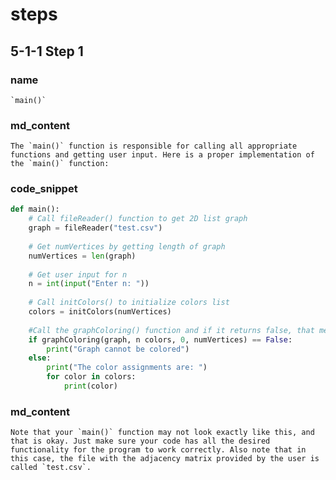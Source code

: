 <!-- title={main()} -->

<!-- concepts={Main, User Input, Print Statements} -->

<!--badges={Python:30,Algorithms:60}-->
# steps

## 5-1-1 Step 1

### name
```
`main()`
```
### md_content
```
The `main()` function is responsible for calling all appropriate functions and getting user input. Here is a proper implementation of the `main()` function:
```
### code_snippet
```Python
def main():
    # Call fileReader() function to get 2D list graph
    graph = fileReader("test.csv")
    
    # Get numVertices by getting length of graph
    numVertices = len(graph)
    
    # Get user input for n
    n = int(input("Enter n: "))
    
    # Call initColors() to initialize colors list
    colors = initColors(numVertices)
    
    #Call the graphColoring() function and if it returns false, that means that the graph can't be colored
    if graphColoring(graph, n colors, 0, numVertices) == False:
        print("Graph cannot be colored")
    else:
        print("The color assignments are: ")
        for color in colors:
            print(color)
```
### md_content
```
Note that your `main()` function may not look exactly like this, and that is okay. Just make sure your code has all the desired functionality for the program to work correctly. Also note that in this case, the file with the adjacency matrix provided by the user is called `test.csv`.
```